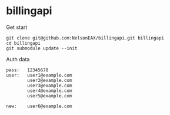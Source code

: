 # billingapi
Get start
```
git clone git@github.com:NelsonEAX/billingapi.git billingapi
cd billingapi
git submodule update --init
```

Auth data
```
pass:   12345678
user:   user1@example.com
        user2@example.com
        user3@example.com
        user4@example.com
        user5@example.com

new:    user6@example.com
```